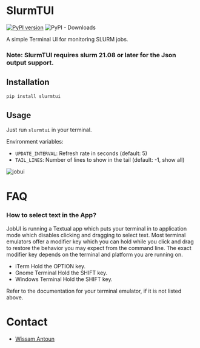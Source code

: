 # SlurmTUI
[![PyPI version](https://badge.fury.io/py/slurmtui.svg)](https://badge.fury.io/py/slurmtui)
![PyPI - Downloads](https://img.shields.io/pypi/dm/slurmtui)

A simple Terminal UI for monitoring SLURM jobs.

### Note: SlurmTUI requires slurm 21.08 or later for the Json output support.

## Installation
```bash
pip install slurmtui
```

## Usage
Just run `slurmtui` in your terminal.

Environment variables:
- `UPDATE_INTERVAL`: Refresh rate in seconds (default: 5)
- `TAIL_LINES`: Number of lines to show in the tail (default: -1, show all)


![jobui](./img/screenshot.png)

# FAQ

### How to select text in the App?
JobUI is running a Textual app which puts your terminal in to application mode which disables clicking and dragging to select text. Most terminal emulators offer a modifier key which you can hold while you click and drag to restore the behavior you may expect from the command line. The exact modifier key depends on the terminal and platform you are running on.

- iTerm Hold the OPTION key.
- Gnome Terminal Hold the SHIFT key.
- Windows Terminal Hold the SHIFT key.

Refer to the documentation for your terminal emulator, if it is not listed above.

# Contact
- [Wissam Antoun](https://github.com/WissamAntoun/)